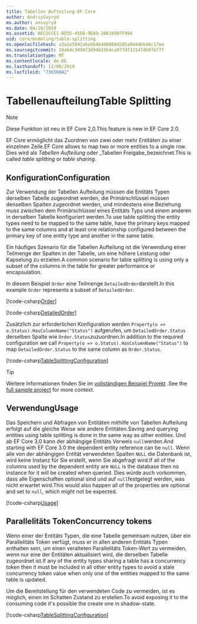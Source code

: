```yaml
---
title: Tabellen Aufteilung-EF Core
author: AndriySvyryd
ms.author: ansvyryd
ms.date: 04/10/2019
ms.assetid: 0EC2CCE1-BD55-45D8-9EA9-20634987F094
uid: core/modeling/table-splitting
ms.openlocfilehash: a3a2e5842a6c6b4b490084d205a0d44bb46c17ee
ms.sourcegitcommit: 18ab4c349473d94b15b4ca977df12147db07b77f
ms.translationtype: MT
ms.contentlocale: de-DE
ms.lasthandoff: 11/06/2019
ms.locfileid: "73656042"
---
```

# <a name="table-splitting"></a><span data-ttu-id="98a29-102">Tabellenaufteilung</span><span class="sxs-lookup"><span data-stu-id="98a29-102">Table Splitting</span></span>

>[!NOTE]
> <span data-ttu-id="98a29-103">Diese Funktion ist neu in EF Core 2,0.</span><span class="sxs-lookup"><span data-stu-id="98a29-103">This feature is new in EF Core 2.0.</span></span>

<span data-ttu-id="98a29-104">EF Core ermöglicht das Zuordnen von zwei oder mehr Entitäten zu einer einzelnen Zeile.</span><span class="sxs-lookup"><span data-stu-id="98a29-104">EF Core allows to map two or more entities to a single row.</span></span> <span data-ttu-id="98a29-105">Dies wird als _Tabellen Aufteilung_ oder _Tabellen Freigabe_bezeichnet.</span><span class="sxs-lookup"><span data-stu-id="98a29-105">This is called _table splitting_ or _table sharing_.</span></span>

## <a name="configuration"></a><span data-ttu-id="98a29-106">Konfiguration</span><span class="sxs-lookup"><span data-stu-id="98a29-106">Configuration</span></span>

<span data-ttu-id="98a29-107">Zur Verwendung der Tabellen Aufteilung müssen die Entitäts Typen derselben Tabelle zugeordnet werden, die Primärschlüssel müssen denselben Spalten zugeordnet werden, und mindestens eine Beziehung muss zwischen dem Primärschlüssel eines Entitäts Typs und einem anderen in derselben Tabelle konfiguriert werden.</span><span class="sxs-lookup"><span data-stu-id="98a29-107">To use table splitting the entity types need to be mapped to the same table, have the primary keys mapped to the same columns and at least one relationship configured between the primary key of one entity type and another in the same table.</span></span>

<span data-ttu-id="98a29-108">Ein häufiges Szenario für die Tabellen Aufteilung ist die Verwendung einer Teilmenge der Spalten in der Tabelle, um eine höhere Leistung oder Kapselung zu erzielen.</span><span class="sxs-lookup"><span data-stu-id="98a29-108">A common scenario for table splitting is using only a subset of the columns in the table for greater performance or encapsulation.</span></span>

<span data-ttu-id="98a29-109">In diesem Beispiel `Order` eine Teilmenge `DetailedOrder`darstellt.</span><span class="sxs-lookup"><span data-stu-id="98a29-109">In this example `Order` represents a subset of `DetailedOrder`.</span></span>

[!code-csharp[Order](../../../samples/core/Modeling/TableSplitting/Order.cs?name=Order)]

[!code-csharp[DetailedOrder](../../../samples/core/Modeling/TableSplitting/DetailedOrder.cs?name=DetailedOrder)]

<span data-ttu-id="98a29-110">Zusätzlich zur erforderlichen Konfiguration werden `Property(o => o.Status).HasColumnName("Status")` aufgerufen, um `DetailedOrder.Status` derselben Spalte wie `Order.Status`zuzuordnen.</span><span class="sxs-lookup"><span data-stu-id="98a29-110">In addition to the required configuration we call `Property(o => o.Status).HasColumnName("Status")` to map `DetailedOrder.Status` to the same column as `Order.Status`.</span></span>

[!code-csharp[TableSplittingConfiguration](../../../samples/core/Modeling/TableSplitting/TableSplittingContext.cs?name=TableSplitting&highlight=3)]

> [!TIP]
> <span data-ttu-id="98a29-111">Weitere Informationen finden Sie im [vollständigen Beispiel Projekt](https://github.com/aspnet/EntityFramework.Docs/tree/master/samples/core/Modeling/TableSplitting) .</span><span class="sxs-lookup"><span data-stu-id="98a29-111">See the [full sample project](https://github.com/aspnet/EntityFramework.Docs/tree/master/samples/core/Modeling/TableSplitting) for more context.</span></span>

## <a name="usage"></a><span data-ttu-id="98a29-112">Verwendung</span><span class="sxs-lookup"><span data-stu-id="98a29-112">Usage</span></span>

<span data-ttu-id="98a29-113">Das Speichern und Abfragen von Entitäten mithilfe von Tabellen Aufteilung erfolgt auf die gleiche Weise wie andere Entitäten.</span><span class="sxs-lookup"><span data-stu-id="98a29-113">Saving and querying entities using table splitting is done in the same way as other entities.</span></span> <span data-ttu-id="98a29-114">Und ab EF Core 3,0 kann der abhängige Entitäts Verweis `null`werden.</span><span class="sxs-lookup"><span data-stu-id="98a29-114">And starting with EF Core 3.0 the dependent entity reference can be `null`.</span></span> <span data-ttu-id="98a29-115">Wenn alle von der abhängigen Entität verwendeten Spalten `NULL` die Datenbank ist, wird keine Instanz für Sie erstellt, wenn Sie abgefragt wird.</span><span class="sxs-lookup"><span data-stu-id="98a29-115">If all of the columns used by the dependent entity are `NULL` is the database then no instance for it will be created when queried.</span></span> <span data-ttu-id="98a29-116">Dies würde auch vorkommen, dass alle Eigenschaften optional sind und auf `null`festgelegt werden, was nicht erwartet wird.</span><span class="sxs-lookup"><span data-stu-id="98a29-116">This would also happen all of the properties are optional and set to `null`, which might not be expected.</span></span>

[!code-csharp[Usage](../../../samples/core/Modeling/TableSplitting/Program.cs?name=Usage)]

## <a name="concurrency-tokens"></a><span data-ttu-id="98a29-117">Parallelitäts Token</span><span class="sxs-lookup"><span data-stu-id="98a29-117">Concurrency tokens</span></span>

<span data-ttu-id="98a29-118">Wenn einer der Entitäts Typen, die eine Tabelle gemeinsam nutzen, über ein Parallelitäts Token verfügt, muss er in allen anderen Entitäts Typen enthalten sein, um einen veralteten Parallelitäts Token-Wert zu vermeiden, wenn nur eine der Entitäten aktualisiert wird, die derselben Tabelle zugeordnet ist.</span><span class="sxs-lookup"><span data-stu-id="98a29-118">If any of the entity types sharing a table has a concurrency token then it must be included in all other entity types to avoid a stale concurrency token value when only one of the entities mapped to the same table is updated.</span></span>

<span data-ttu-id="98a29-119">Um die Bereitstellung für den verwendeten Code zu vermeiden, ist es möglich, einen im Schatten Zustand zu erstellen.</span><span class="sxs-lookup"><span data-stu-id="98a29-119">To avoid exposing it to the consuming code it's possible the create one in shadow-state.</span></span>

[!code-csharp[TableSplittingConfiguration](../../../samples/core/Modeling/TableSplitting/TableSplittingContext.cs?name=ConcurrencyToken&highlight=2)]

